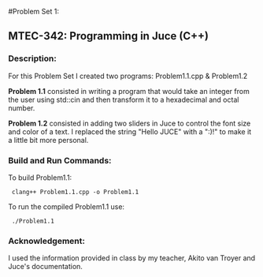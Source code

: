 #Problem Set 1:

## MTEC-342: Programming in Juce (C++)

### Description:

For this Problem Set I created two programs: Problem1.1.cpp & Problem1.2

**Problem 1.1** consisted in writing a program that would take an integer from the user using std::cin and then transform it to a hexadecimal and octal number.

**Problem 1.2** consisted in adding two sliders in Juce to control the font size and color of a text. I replaced the string "Hello JUCE" with a ":)!" to make it a little bit more personal. 


### Build and Run Commands:
To build Problem1.1:

	 clang++ Problem1.1.cpp -o Problem1.1
	 

To run the compiled Problem1.1 use: 

	 ./Problem1.1
	

### Acknowledgement:
I used the information provided in class by my teacher, Akito van Troyer and Juce's documentation.